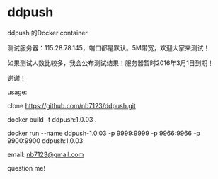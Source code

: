# ddpush
ddpush 的Docker container

测试服务器：115.28.78.145，端口都是默认。5M带宽，欢迎大家来测试！

如果测试人数比较多，我会公布测试结果！服务器暂时2016年3月1日到期！

谢谢！

usage:

  clone https://github.com/nb7123/ddpush.git

  docker build -t ddpush:1.0.03 .

  docker run --name ddpush-1.0.03 -p 9999:9999 -p 9966:9966 -p 9900:9900 ddpush:1.0.03
  
  
  email: nb7123@gmail.com

  question me!
